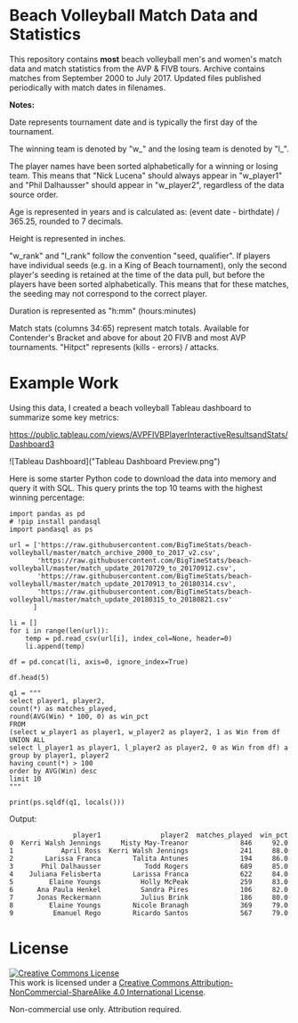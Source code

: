 # Beach Volleyball Match Data and Statistics

This repository contains **most** beach volleyball men's and women's match data and match statistics from the AVP & FIVB tours. Archive contains matches from September 2000 to July 2017. Updated files published periodically with match dates in filenames.

**Notes:**

Date represents tournament date and is typically the first day of the tournament.

The winning team is denoted by "w_" and the losing team is denoted by "l_". 

The player names have been sorted alphabetically for a winning or losing team. This means that "Nick Lucena" should always appear in "w_player1" and "Phil Dalhausser" should appear in "w_player2", regardless of the data source order.

Age is represented in years and is calculated as: (event date - birthdate) / 365.25, rounded to 7 decimals.

Height is represented in inches.

"w_rank" and "l_rank" follow the convention "seed, qualifier". If players have individual seeds (e.g. in a King of Beach tournament), only the second player's seeding is retained at the time of the data pull, but before the players have been sorted alphabetically. This means that for these matches, the seeding may not correspond to the correct player.

Duration is represented as "h:mm" (hours:minutes)

Match stats (columns 34:65) represent match totals. Available for Contender's Bracket and above for about 20 FIVB and most AVP tournaments. "Hitpct" represents (kills - errors) / attacks. 

# Example Work

Using this data, I created a beach volleyball Tableau dashboard to summarize some key metrics:

https://public.tableau.com/views/AVPFIVBPlayerInteractiveResultsandStats/Dashboard3

![Tableau Dashboard]("Tableau Dashboard Preview.png")

Here is some starter Python code to download the data into memory and query it with SQL. This query prints the top 10 teams with the highest winning percentage:

```
import pandas as pd
# !pip install pandasql
import pandasql as ps

url = ['https://raw.githubusercontent.com/BigTimeStats/beach-volleyball/master/match_archive_2000_to_2017_v2.csv',
       'https://raw.githubusercontent.com/BigTimeStats/beach-volleyball/master/match_update_20170729_to_20170912.csv',
       'https://raw.githubusercontent.com/BigTimeStats/beach-volleyball/master/match_update_20170913_to_20180314.csv',
       'https://raw.githubusercontent.com/BigTimeStats/beach-volleyball/master/match_update_20180315_to_20180821.csv'
      ]       
      
li = []
for i in range(len(url)):
    temp = pd.read_csv(url[i], index_col=None, header=0)
    li.append(temp)

df = pd.concat(li, axis=0, ignore_index=True)

df.head(5)

q1 = """
select player1, player2, 
count(*) as matches_played, 
round(AVG(Win) * 100, 0) as win_pct
FROM
(select w_player1 as player1, w_player2 as player2, 1 as Win from df
UNION ALL
select l_player1 as player1, l_player2 as player2, 0 as Win from df) a
group by player1, player2
having count(*) > 100
order by AVG(Win) desc
limit 10
"""

print(ps.sqldf(q1, locals()))
```
Output:
```
                player1               player2  matches_played  win_pct
0  Kerri Walsh Jennings     Misty May-Treanor             846     92.0
1            April Ross  Kerri Walsh Jennings             241     88.0
2        Larissa Franca        Talita Antunes             194     86.0
3       Phil Dalhausser           Todd Rogers             689     85.0
4    Juliana Felisberta        Larissa Franca             622     84.0
5         Elaine Youngs          Holly McPeak             259     83.0
6      Ana Paula Henkel          Sandra Pires             106     82.0
7      Jonas Reckermann          Julius Brink             186     80.0
8         Elaine Youngs        Nicole Branagh             369     79.0
9          Emanuel Rego        Ricardo Santos             567     79.0
```


# License
<a rel="license" href="http://creativecommons.org/licenses/by-nc-sa/4.0/"><img alt="Creative Commons License" style="border-width:0" src="https://i.creativecommons.org/l/by-nc-sa/4.0/88x31.png" /></a><br />This work is licensed under a <a rel="license" href="http://creativecommons.org/licenses/by-nc-sa/4.0/">Creative Commons Attribution-NonCommercial-ShareAlike 4.0 International License</a>.

Non-commercial use only. Attribution required.

